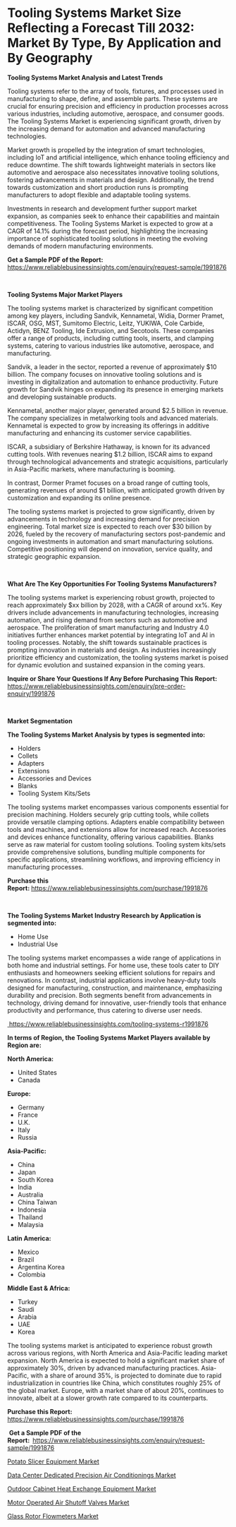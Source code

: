 <p><h1>Tooling Systems Market Size Reflecting a Forecast Till 2032: Market By Type, By Application and By Geography</h1></p><p><strong>Tooling Systems Market Analysis and Latest Trends</strong></p>
<p><p>Tooling systems refer to the array of tools, fixtures, and processes used in manufacturing to shape, define, and assemble parts. These systems are crucial for ensuring precision and efficiency in production processes across various industries, including automotive, aerospace, and consumer goods. The Tooling Systems Market is experiencing significant growth, driven by the increasing demand for automation and advanced manufacturing technologies.</p><p>Market growth is propelled by the integration of smart technologies, including IoT and artificial intelligence, which enhance tooling efficiency and reduce downtime. The shift towards lightweight materials in sectors like automotive and aerospace also necessitates innovative tooling solutions, fostering advancements in materials and design. Additionally, the trend towards customization and short production runs is prompting manufacturers to adopt flexible and adaptable tooling systems.</p><p>Investments in research and development further support market expansion, as companies seek to enhance their capabilities and maintain competitiveness. The Tooling Systems Market is expected to grow at a CAGR of 14.1% during the forecast period, highlighting the increasing importance of sophisticated tooling solutions in meeting the evolving demands of modern manufacturing environments.</p></p>
<p><strong>Get a Sample PDF of the Report:&nbsp;</strong> <a href="https://www.reliablebusinessinsights.com/enquiry/request-sample/1991876?utm_campaign=57&utm_medium=2&utm_source=Github&utm_content=ia&utm_term=28022025&utm_id=tooling-systems">https://www.reliablebusinessinsights.com/enquiry/request-sample/1991876</a></p>
<p>&nbsp;</p>
<p><strong>Tooling Systems Major Market Players</strong></p>
<p><p>The tooling systems market is characterized by significant competition among key players, including Sandvik, Kennametal, Widia, Dormer Pramet, ISCAR, OSG, MST, Sumitomo Electric, Leitz, YUKIWA, Cole Carbide, Actidyn, BENZ Tooling, Ide Extrusion, and Secotools. These companies offer a range of products, including cutting tools, inserts, and clamping systems, catering to various industries like automotive, aerospace, and manufacturing.</p><p>Sandvik, a leader in the sector, reported a revenue of approximately $10 billion. The company focuses on innovative tooling solutions and is investing in digitalization and automation to enhance productivity. Future growth for Sandvik hinges on expanding its presence in emerging markets and developing sustainable products.</p><p>Kennametal, another major player, generated around $2.5 billion in revenue. The company specializes in metalworking tools and advanced materials. Kennametal is expected to grow by increasing its offerings in additive manufacturing and enhancing its customer service capabilities.</p><p>ISCAR, a subsidiary of Berkshire Hathaway, is known for its advanced cutting tools. With revenues nearing $1.2 billion, ISCAR aims to expand through technological advancements and strategic acquisitions, particularly in Asia-Pacific markets, where manufacturing is booming.</p><p>In contrast, Dormer Pramet focuses on a broad range of cutting tools, generating revenues of around $1 billion, with anticipated growth driven by customization and expanding its online presence.</p><p>The tooling systems market is projected to grow significantly, driven by advancements in technology and increasing demand for precision engineering. Total market size is expected to reach over $30 billion by 2026, fueled by the recovery of manufacturing sectors post-pandemic and ongoing investments in automation and smart manufacturing solutions. Competitive positioning will depend on innovation, service quality, and strategic geographic expansion.</p></p>
<p>&nbsp;</p>
<p><strong>What Are The Key Opportunities For Tooling Systems Manufacturers?</strong></p>
<p><p>The tooling systems market is experiencing robust growth, projected to reach approximately $xx billion by 2028, with a CAGR of around xx%. Key drivers include advancements in manufacturing technologies, increasing automation, and rising demand from sectors such as automotive and aerospace. The proliferation of smart manufacturing and Industry 4.0 initiatives further enhances market potential by integrating IoT and AI in tooling processes. Notably, the shift towards sustainable practices is prompting innovation in materials and design. As industries increasingly prioritize efficiency and customization, the tooling systems market is poised for dynamic evolution and sustained expansion in the coming years.</p></p>
<p><strong>Inquire or Share Your Questions If Any Before Purchasing This Report:</strong> <a href="https://www.reliablebusinessinsights.com/enquiry/pre-order-enquiry/1991876?utm_campaign=57&utm_medium=2&utm_source=Github&utm_content=ia&utm_term=28022025&utm_id=tooling-systems">https://www.reliablebusinessinsights.com/enquiry/pre-order-enquiry/1991876</a></p>
<p>&nbsp;</p>
<p><strong>Market Segmentation</strong></p>
<p><strong>The Tooling Systems Market Analysis by types is segmented into:</strong></p>
<p><ul><li>Holders</li><li>Collets</li><li>Adapters</li><li>Extensions</li><li>Accessories and Devices</li><li>Blanks</li><li>Tooling System Kits/Sets</li></ul></p>
<p><p>The tooling systems market encompasses various components essential for precision machining. Holders securely grip cutting tools, while collets provide versatile clamping options. Adapters enable compatibility between tools and machines, and extensions allow for increased reach. Accessories and devices enhance functionality, offering various capabilities. Blanks serve as raw material for custom tooling solutions. Tooling system kits/sets provide comprehensive solutions, bundling multiple components for specific applications, streamlining workflows, and improving efficiency in manufacturing processes.</p></p>
<p><strong>Purchase this Report:&nbsp;</strong><a href="https://www.reliablebusinessinsights.com/purchase/1991876?utm_campaign=57&utm_medium=2&utm_source=Github&utm_content=ia&utm_term=28022025&utm_id=tooling-systems">https://www.reliablebusinessinsights.com/purchase/1991876</a></p>
<p>&nbsp;</p>
<p><strong>The Tooling Systems Market Industry Research by Application is segmented into:</strong></p>
<p><ul><li>Home Use</li><li>Industrial Use</li></ul></p>
<p><p>The tooling systems market encompasses a wide range of applications in both home and industrial settings. For home use, these tools cater to DIY enthusiasts and homeowners seeking efficient solutions for repairs and renovations. In contrast, industrial applications involve heavy-duty tools designed for manufacturing, construction, and maintenance, emphasizing durability and precision. Both segments benefit from advancements in technology, driving demand for innovative, user-friendly tools that enhance productivity and performance, thus catering to diverse user needs.</p></p>
<p><a href="https://www.reliablebusinessinsights.com/tooling-systems-r1991876?utm_campaign=57&utm_medium=2&utm_source=Github&utm_content=ia&utm_term=28022025&utm_id=tooling-systems">&nbsp;https://www.reliablebusinessinsights.com/tooling-systems-r1991876</a></p>
<p><strong>In terms of Region, the Tooling Systems Market Players available by Region are:</strong></p>
<p>
    <p> <strong> North America: </strong>
        <ul>
            <li>United States</li>
            <li>Canada</li>
        </ul>
        </p> 
    <p> <strong> Europe: </strong>
        <ul>
            <li>Germany</li>
            <li>France</li>
            <li>U.K.</li>
            <li>Italy</li>
            <li>Russia</li>
        </ul>
        </p> 
    <p> <strong> Asia-Pacific: </strong>
        <ul>
            <li>China</li>
            <li>Japan</li>
            <li>South Korea</li>
            <li>India</li>
            <li>Australia</li>
            <li>China Taiwan</li>
            <li>Indonesia</li>
            <li>Thailand</li>
            <li>Malaysia</li>
        </ul>
        </p> 
    <p> <strong> Latin America: </strong>
        <ul>
            <li>Mexico</li>
            <li>Brazil</li>
            <li>Argentina Korea</li>
            <li>Colombia</li>
        </ul>
        </p> 
    <p> <strong> Middle East & Africa: </strong>
        <ul>
            <li>Turkey</li>
            <li>Saudi</li>
            <li>Arabia</li>
            <li>UAE</li>
            <li>Korea</li>
        </ul>
    </p>
    </p>
<p><p>The tooling systems market is anticipated to experience robust growth across various regions, with North America and Asia-Pacific leading market expansion. North America is expected to hold a significant market share of approximately 30%, driven by advanced manufacturing practices. Asia-Pacific, with a share of around 35%, is projected to dominate due to rapid industrialization in countries like China, which constitutes roughly 25% of the global market. Europe, with a market share of about 20%, continues to innovate, albeit at a slower growth rate compared to its counterparts.</p></p>
<p><strong>Purchase this Report: </strong><a href="https://www.reliablebusinessinsights.com/purchase/1991876?utm_campaign=57&utm_medium=2&utm_source=Github&utm_content=ia&utm_term=28022025&utm_id=tooling-systems">https://www.reliablebusinessinsights.com/purchase/1991876</a></p>
<p>&nbsp;<strong>Get a Sample PDF of the Report:&nbsp;&nbsp;</strong><a href="https://www.reliablebusinessinsights.com/enquiry/request-sample/1991876?utm_campaign=57&utm_medium=2&utm_source=Github&utm_content=ia&utm_term=28022025&utm_id=tooling-systems">https://www.reliablebusinessinsights.com/enquiry/request-sample/1991876</a></p>
<p><strong></strong></p>
<p><p><a href="https://github.com/direepittr/Market-Research-Report-List-1/blob/main/potato-slicer-equipment-market.md?utm_campaign=57&utm_medium=2&utm_source=Github&utm_content=ia&utm_term=28022025&utm_id=tooling-systems">Potato Slicer Equipment Market</a></p><p><a href="https://github.com/pllahoithana9/Market-Research-Report-List-1/blob/main/data-center-dedicated-precision-air-conditionings-market.md?utm_campaign=57&utm_medium=2&utm_source=Github&utm_content=ia&utm_term=28022025&utm_id=tooling-systems">Data Center Dedicated Precision Air Conditionings Market</a></p><p><a href="https://github.com/zeyddaddo4/Market-Research-Report-List-1/blob/main/outdoor-cabinet-heat-exchange-equipment-market.md?utm_campaign=57&utm_medium=2&utm_source=Github&utm_content=ia&utm_term=28022025&utm_id=tooling-systems">Outdoor Cabinet Heat Exchange Equipment Market</a></p><p><a href="https://github.com/quiraytaibat/Market-Research-Report-List-1/blob/main/motor-operated-air-shutoff-valves-market.md?utm_campaign=57&utm_medium=2&utm_source=Github&utm_content=ia&utm_term=28022025&utm_id=tooling-systems">Motor Operated Air Shutoff Valves Market</a></p><p><a href="https://github.com/houltngake/Market-Research-Report-List-1/blob/main/glass-rotor-flowmeters-market.md?utm_campaign=57&utm_medium=2&utm_source=Github&utm_content=ia&utm_term=28022025&utm_id=tooling-systems">Glass Rotor Flowmeters Market</a></p></p>